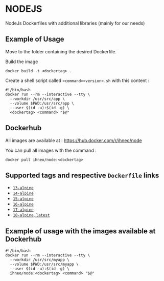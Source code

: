 # NODEJS
NodeJs Dockerfiles with additional libraries (mainly for our needs)

## Example of Usage

Move to the folder containing the desired Dockerfile.

Build the image
```
docker build -t <dockertag> .
```

Create a shell script called `<command><version>.sh` with this content :
```
#!/bin/bash
docker run --rm --interactive --tty \
  --workdir /usr/src/app \
  --volume $PWD:/usr/src/app \
  --user $(id -u):$(id -g) \
  <dockertag> <command> "$@"
```

## Dockerhub
All images are available at : https://hub.docker.com/r/ihneo/node

You can pull all images with the command :
```
docker pull ihneo/node:<dockertag>
```

## Supported tags and respective `Dockerfile` links

-	[`13-alpine`](https://github.com/ihneo/node/blob/master/13/alpine/Dockerfile)
-	[`14-alpine`](https://github.com/ihneo/node/blob/master/14/alpine/Dockerfile)
-	[`15-alpine`](https://github.com/ihneo/node/blob/master/15/alpine/Dockerfile)
-	[`16-alpine`](https://github.com/ihneo/node/blob/master/16/alpine/Dockerfile)
-	[`17-alpine`](https://github.com/ihneo/node/blob/master/17/alpine/Dockerfile)
-	[`18-alpine`, `latest`](https://github.com/ihneo/node/blob/master/18/alpine/Dockerfile)

## Example of usage with the images available at Dockerhub
```
#!/bin/bash
docker run --rm --interactive --tty \
  --workdir /usr/src/myapp \
  --volume $PWD:/usr/src/myapp \
  --user $(id -u):$(id -g) \
  ihneo/node:<dockertag> <command> "$@"
```